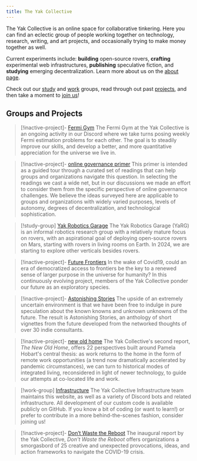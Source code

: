 ```yaml
---
title: The Yak Collective
---
```

The Yak Collective is an online space for collaborative tinkering. Here you can find an eclectic group of people working together on technology, research, writing, and art projects, and occasionally trying to make money together as well.

Current experiments include: **building** open-source rovers, **crafting** experimental web infrastructures, **publishing** speculative fiction, and **studying** emerging decentralization. Learn more about us on the [about page](about.md).

Check out our [study](study%20groups/index.md) and [work](work%20groups/index.md) groups, read through out past [projects](projects/index.md), and then take a moment to [join us](join.md)!

## Groups and Projects
> [!inactive-project]- [Fermi Gym](study%20groups/fermi%20gym.md)
> The Fermi Gym at the Yak Collective is an ongoing activity in our Discord where we take turns posing weekly Fermi estimation problems for each other. The goal is to steadily improve our skills, and develop a better, and more quantitative appreciation for the universe we live in. 

> [!inactive-project]- [online governance primer](projects/online%20governance%20primer.md)
> This primer is intended as a guided tour through a curated set of readings that can help groups and organizations navigate this question. In selecting the readings we cast a wide net, but in our discussions we made an effort to consider them from the specific perspective of online governance challenges. We believe the ideas surveyed here are applicable to groups and organizations with widely varied purposes, levels of autonomy, degrees of decentralization, and technological sophistication.

> [!study-group] [Yak Robotics Garage](study%20groups/yak%20robotics%20garage.md)
> The Yak Robotics Garage (YaRG) is an informal robotics research group with a relatively mature focus on rovers, with an aspirational goal of deploying open-source rovers on Mars, starting with rovers in living rooms on Earth. In 2024, we are starting to explore other verticals besides rovers.

> [!inactive-project]- [Future Frontiers](projects/future%20frontiers/index.md)
> In the wake of Covid19, could an era of democratized access to frontiers be the key to a renewed sense of larger purpose in the universe for humanity? In this continuously evolving project, members of the Yak Collective ponder our future as an exploratory species.

> [!inactive-project]- [Astonishing Stories](projects/astonishing%20stories/index.md)
> The upside of an extremely uncertain environment is that we have been free to indulge in pure speculation about the known knowns and unknown unknowns of the future. The result is Astonishing Stories, an anthology of short vignettes from the future developed from the networked thoughts of over 30 indie consultants.

> [!inactive-project]- [new old home](projects/new%20old%20home.md)
> The Yak Collective's second report, *The New Old Home*, offers 22 perspectives built around Pamela Hobart's central thesis: as work returns to the home in the form of remote work opportunities (a trend now dramatically accelerated by pandemic circumstances), we can turn to historical modes of integrated living, reconsidered in light of newer technology, to guide our attempts at co-located life and work.

> [!work-group] [Infrastructure](work%20groups/infrastructure.md)
> The Yak Collective Infrastructure team maintains this website, as well as a variety of Discord bots and related infrastructure. All development of our custom code is available publicly on GitHub. If you know a bit of coding (or want to learn!) or prefer to contribute in a more behind-the-scenes fashion, consider joining us!

> [!inactive-project]- [Don’t Waste the Reboot](projects/dont%20waste%20the%20reboot.md)
> The inaugural report by the Yak Collective, *Don't Waste the Reboot* offers organizations a smorgasbord of 25 creative and unexpected provocations, ideas, and action frameworks to navigate the COVID-19 crisis.
